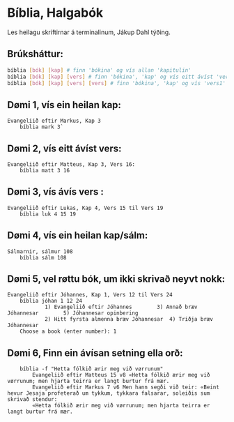 # Bíblia, Halgabók
Les heilagu skriftirnar á terminalinum, Jákup Dahl týðing.

## Brúksháttur: 
```bash
bíblia [bók] [kap] # finn 'bókina' og vís allan 'kapitulin'
bíblia [bók] [kap] [vers] # finn 'bókina', 'kap' og vís eitt ávíst 'vers'
bíblia [bók] [kap] [vers] [vers] # finn 'bókina', 'kap' og vís 'vers1' til 'vers2'
```
## Dømi 1, vís ein heilan kap:
```
Evangeliið eftir Markus, Kap 3
    bíblia mark 3`
```
## Dømi 2, vís eitt ávíst vers:
```
Evangeliið eftir Matteus, Kap 3, Vers 16:
    bíblia matt 3 16
```
## Dømi 3, vís ávís vers :
```
Evangeliið eftir Lukas, Kap 4, Vers 15 til Vers 19
    bíblia luk 4 15 19
```
## Dømi 4, vís ein heilan kap/sálm:
```
Sálmarnir, sálmur 108
    bíblia sálm 108
```
## Dømi 5, vel røttu bók, um ikki skrivað neyvt nokk:
```
Evangeliið eftir Jóhannes, Kap 1, Vers 12 til Vers 24
    bíblia jóhan 1 12 24
            1) Evangeliið eftir Jóhannes		3) Annað bræv Jóhannesar		5) Jóhannesar opinbering
            2) Hitt fyrsta almenna bræv Jóhannesar	4) Triðja bræv Jóhannesar
    Choose a book (enter number): 1
```
## Dømi 6, Finn ein ávísan setning ella orð:
```
    bíblia -f "Hetta fólkið ærir meg við vørrunum"
        Evangeliið eftir Matteus 15 v8 «Hetta fólkið ærir meg við vørrunum; men hjarta teirra er langt burtur frá mær.
        Evangeliið eftir Markus 7 v6 Men hann segði við teir: «Beint hevur Jesaja profeterað um tykkum, tykkara falsarar, soleiðis sum skrivað stendur:     
        «Hetta fólkið ærir meg við vørrunum; men hjarta teirra er langt burtur frá mær.

```    
